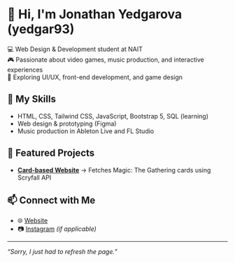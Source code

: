 # 👋 Hi, I'm Jonathan Yedgarova (yedgar93)

💻 Web Design & Development student at NAIT  
🎮 Passionate about video games, music production, and interactive experiences  
🎨 Exploring UI/UX, front-end development, and game design  

## 🚀 My Skills
- HTML, CSS, Tailwind CSS, JavaScript, Bootstrap 5, SQL (learning)
- Web design & prototyping (Figma)
- Music production in Ableton Live and FL Studio

## 📌 Featured Projects
- **[Card-based Website](https://github.com/yedgar93/card-project)** → Fetches Magic: The Gathering cards using Scryfall API

## 📫 Connect with Me
- 🌐 [Website](https://design.yedgar.ca)
- 📷 [Instagram](https://instagram.com/yedgar) *(if applicable)*

---
*“Sorry, I just had to refresh the page.”*

